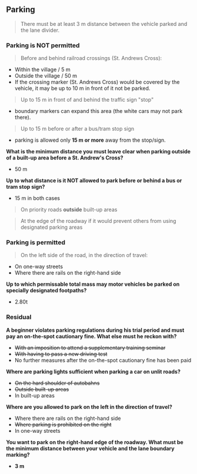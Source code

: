 ## Parking

> There must be at least 3 m distance between the vehicle parked and the lane divider.

### Parking is NOT permitted

> Before and behind railroad crossings (St. Andrews Cross):
- Within the village / 5 m 
- Outside the village / 50 m 
- If the crossing marker (St. Andrews Cross) would be covered by the vehicle, it may be up to 10 m in front of it not be parked.

> Up to 15 m in front of and behind the traffic sign "stop"
- boundary markers can expand this area (the white cars may not park there).

> Up to 15 m before or after a bus/tram stop sign
- parking is allowed only **15 m or more** away from the stop/sign.

**What is the minimum distance you must leave clear when parking outside of a built-up area before a St. Andrew's Cross?**
- 50 m

**Up to what distance is it NOT allowed to park before or behind a bus or tram stop sign?**
- 15 m in both cases

> On priority roads **outside** built-up areas

> At the edge of the roadway if it would prevent others from using designated parking areas

### Parking is permitted

> On the left side of the road, in the direction of travel:
- On one-way streets
- Where there are rails on the right-hand side

**Up to which permissable total mass may motor vehicles be parked on specially designated footpaths?**
- 2.80t

### Residual

**A beginner violates parking regulations during his trial period and must pay an on-the-spot cautionary fine. What else must he reckon with?**
- ~~With an imposition to attend a supplementary training seminar~~
- ~~With having to pass a new driving test~~
- No further measures after the on-the-spot cautionary fine has been paid

**Where are parking lights sufficient when parking a car on unlit roads?**
- ~~On the hard shoulder of autobahns~~
- ~~Outside built-up areas~~
- In built-up areas

**Where are you allowed to park on the left in the direction of travel?**
- Where there are rails on the right-hand side
- ~~Where parking is prohibited on the right~~
- In one-way streets

**You want to park on the right-hand edge of the roadway. What must be the minimum distance between your vehicle and the lane boundary marking?**
- **3 m**